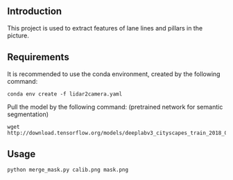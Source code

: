 ## Introduction
This project is used to extract features of lane lines and pillars in the picture.

## Requirements
It is recommended to use the conda environment, created by the following command:
```
conda env create -f lidar2camera.yaml
```
Pull the model by the following command: (pretrained network for semantic segmentation)
```
wget http://download.tensorflow.org/models/deeplabv3_cityscapes_train_2018_02_06.tar.gz
```
## Usage
```
python merge_mask.py calib.png mask.png
```


 
